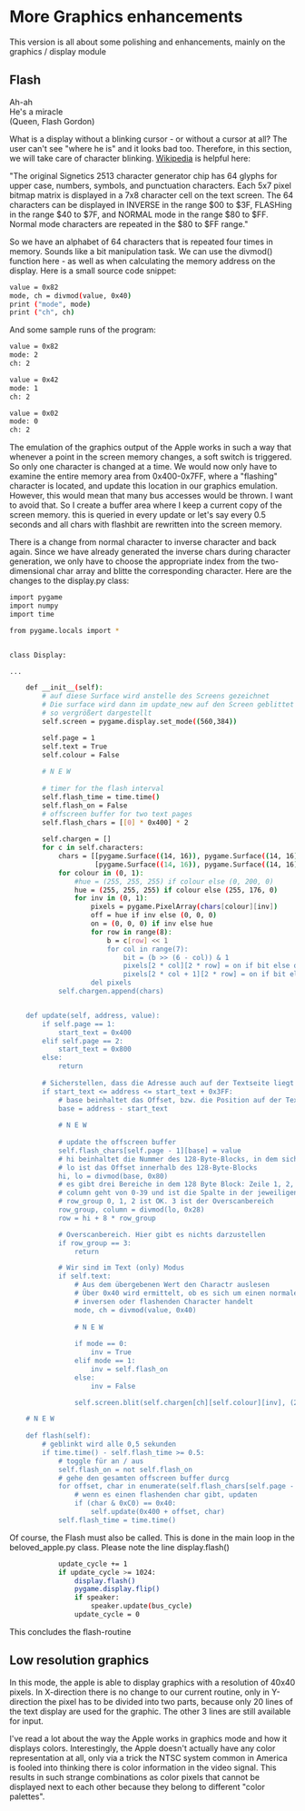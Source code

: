 # More Graphics enhancements
This version is all about some polishing and enhancements, mainly on the graphics / display module

## Flash
Ah-ah<br/>
He's a miracle<br/>
(Queen, Flash Gordon)<br/>

What is a display without a blinking cursor - or without a cursor at all? The user can't see "where he is" and it looks bad too. Therefore, in this section, we will take care of character blinking. [Wikipedia](https://en.wikipedia.org/wiki/Apple_II_character_set) is helpful here:

"The original Signetics 2513 character generator chip has 64 glyphs for upper case, numbers, symbols, and punctuation characters. Each 5x7 pixel bitmap matrix is displayed in a 7x8 character cell on the text screen. The 64 characters can be displayed in INVERSE in the range $00 to $3F, FLASHing in the range $40 to $7F, and NORMAL mode in the range $80 to $FF. Normal mode characters are repeated in the $80 to $FF range."

So we have an alphabet of 64 characters that is repeated four times in memory. Sounds like a bit manipulation task. We can use the divmod() function here - as well as when calculating the memory address on the display. Here is a small source code snippet:

```bash
value = 0x82
mode, ch = divmod(value, 0x40)
print ("mode", mode)
print ("ch", ch)
```

And some sample runs of the program:

```bash
value = 0x82
mode: 2
ch: 2

value = 0x42
mode: 1
ch: 2

value = 0x02
mode: 0
ch: 2
```

The emulation of the graphics output of the Apple works in such a way that whenever a point in the screen memory changes, a soft switch is triggered. So only one character is changed at a time. We would now only have to examine the entire memory area from 0x400-0x7FF, where a "flashing" character is located, and update this location in our graphics emulation. However, this would mean that many bus accesses would be thrown. I want to avoid that. So I create a buffer area where I keep a current copy of the screen memory. this is queried in every update or let's say every 0.5 seconds and all chars with flashbit are rewritten into the screen memory.

There is a change from normal character to inverse character and back again. Since we have already generated the inverse chars during character generation, we only have to choose the appropriate index from the two-dimensional char array and blitte the corresponding character. Here are the changes to the display.py class:

```bash
import pygame
import numpy
import time

from pygame.locals import *


class Display:

...

    def __init__(self):
        # auf diese Surface wird anstelle des Screens gezeichnet
        # Die surface wird dann im update_new auf den Screen geblittet und
        # so vergrößert dargestellt
        self.screen = pygame.display.set_mode((560,384))

        self.page = 1
        self.text = True
        self.colour = False
        
        # N E W
        
        # timer for the flash interval
        self.flash_time = time.time()
        self.flash_on = False
        # offscreen buffer for two text pages
        self.flash_chars = [[0] * 0x400] * 2
        
        self.chargen = []
        for c in self.characters:
            chars = [[pygame.Surface((14, 16)), pygame.Surface((14, 16))],
                     [pygame.Surface((14, 16)), pygame.Surface((14, 16))]]
            for colour in (0, 1):
                #hue = (255, 255, 255) if colour else (0, 200, 0)
                hue = (255, 255, 255) if colour else (255, 176, 0)
                for inv in (0, 1):
                    pixels = pygame.PixelArray(chars[colour][inv])
                    off = hue if inv else (0, 0, 0)
                    on = (0, 0, 0) if inv else hue
                    for row in range(8):
                        b = c[row] << 1
                        for col in range(7):
                            bit = (b >> (6 - col)) & 1
                            pixels[2 * col][2 * row] = on if bit else off
                            pixels[2 * col + 1][2 * row] = on if bit else off
                    del pixels
            self.chargen.append(chars)


    def update(self, address, value):
        if self.page == 1:
            start_text = 0x400
        elif self.page == 2:
            start_text = 0x800
        else:
            return
        
        # Sicherstellen, dass die Adresse auch auf der Textseite liegt
        if start_text <= address <= start_text + 0x3FF:
            # base beinhaltet das Offset, bzw. die Position auf der Textseite
            base = address - start_text
            
            # N E W
            
            # update the offscreen buffer
            self.flash_chars[self.page - 1][base] = value
            # hi beinhaltet die Nummer des 128-Byte-Blocks, in dem sich die Adresse befindet (0-7)
            # lo ist das Offset innerhalb des 128-Byte-Blocks
            hi, lo = divmod(base, 0x80)
            # es gibt drei Bereiche in dem 128 Byte Block: Zeile 1, 2, 3, und der Overscanbereich
            # column geht von 0-39 und ist die Spalte in der jeweiligen Zeile
            # row_group 0, 1, 2 ist OK. 3 ist der Overscanbereich
            row_group, column = divmod(lo, 0x28)
            row = hi + 8 * row_group

            # Overscanbereich. Hier gibt es nichts darzustellen
            if row_group == 3:
                return

            # Wir sind im Text (only) Modus
            if self.text:
                # Aus dem übergebenen Wert den Charactr auslesen
                # Über 0x40 wird ermittelt, ob es sich um einen normalen, 
                # inversen oder flashenden Character handelt
                mode, ch = divmod(value, 0x40)
                
                # N E W
                
                if mode == 0:
                    inv = True
                elif mode == 1:
                    inv = self.flash_on
                else:
                    inv = False

                self.screen.blit(self.chargen[ch][self.colour][inv], (2 * (column * 7), 2 * (row * 8)))

    # N E W
    
    def flash(self):
        # geblinkt wird alle 0,5 sekunden
        if time.time() - self.flash_time >= 0.5:
            # toggle für an / aus
            self.flash_on = not self.flash_on
            # gehe den gesamten offscreen buffer durcg
            for offset, char in enumerate(self.flash_chars[self.page - 1]):
                # wenn es einen flashenden char gibt, updaten
                if (char & 0xC0) == 0x40:
                    self.update(0x400 + offset, char)
            self.flash_time = time.time()

```

Of course, the Flash must also be called. This is done in the main loop in the beloved_apple.py class. Please note the line display.flash()

```bash
            update_cycle += 1
            if update_cycle >= 1024:
                display.flash()
                pygame.display.flip()
                if speaker:
                    speaker.update(bus_cycle)
                update_cycle = 0

```

This concludes the flash-routine

## Low resolution graphics
In this mode, the apple is able to display graphics with a resolution of 40x40 pixels. In X-direction there is no change to our current routine, only in Y-direction the pixel has to be divided into two parts, because only 20 lines of the text display are used for the graphic. The other 3 lines are still available for input.

I've read a lot about the way the Apple works in graphics mode and how it displays colors. Interestingly, the Apple doesn't actually have any color representation at all, only via a trick the NTSC system common in America is fooled into thinking there is color information in the video signal. This results in such strange combinations as color pixels that cannot be displayed next to each other because they belong to different "color palettes".

